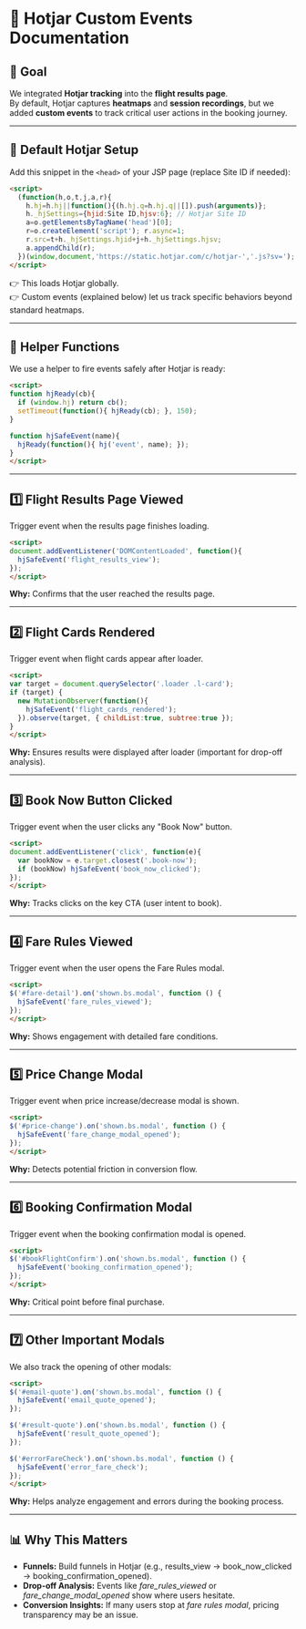# 📑 Hotjar Custom Events Documentation

## 🎯 Goal
We integrated **Hotjar tracking** into the **flight results page**.  
By default, Hotjar captures **heatmaps** and **session recordings**, but we added **custom events** to track critical user actions in the booking journey.

---

## 🔧 Default Hotjar Setup
Add this snippet in the `<head>` of your JSP page (replace Site ID if needed):

```html
<script>
  (function(h,o,t,j,a,r){
    h.hj=h.hj||function(){(h.hj.q=h.hj.q||[]).push(arguments)};
    h._hjSettings={hjid:Site ID,hjsv:6}; // Hotjar Site ID
    a=o.getElementsByTagName('head')[0];
    r=o.createElement('script'); r.async=1;
    r.src=t+h._hjSettings.hjid+j+h._hjSettings.hjsv;
    a.appendChild(r);
  })(window,document,'https://static.hotjar.com/c/hotjar-','.js?sv=');
</script>
```

👉 This loads Hotjar globally.  
👉 Custom events (explained below) let us track specific behaviors beyond standard heatmaps.

---

## 🧩 Helper Functions
We use a helper to fire events safely after Hotjar is ready:

```html
<script>
function hjReady(cb){ 
  if (window.hj) return cb(); 
  setTimeout(function(){ hjReady(cb); }, 150); 
}

function hjSafeEvent(name){ 
  hjReady(function(){ hj('event', name); }); 
}
</script>
```

---

## 1️⃣ Flight Results Page Viewed
Trigger event when the results page finishes loading.

```html
<script>
document.addEventListener('DOMContentLoaded', function(){
  hjSafeEvent('flight_results_view');
});
</script>
```

**Why:** Confirms that the user reached the results page.

---

## 2️⃣ Flight Cards Rendered
Trigger event when flight cards appear after loader.

```html
<script>
var target = document.querySelector('.loader .l-card');
if (target) {
  new MutationObserver(function(){
    hjSafeEvent('flight_cards_rendered');
  }).observe(target, { childList:true, subtree:true });
}
</script>
```

**Why:** Ensures results were displayed after loader (important for drop-off analysis).

---

## 3️⃣ Book Now Button Clicked
Trigger event when the user clicks any "Book Now" button.

```html
<script>
document.addEventListener('click', function(e){
  var bookNow = e.target.closest('.book-now');
  if (bookNow) hjSafeEvent('book_now_clicked');
});
</script>
```

**Why:** Tracks clicks on the key CTA (user intent to book).

---

## 4️⃣ Fare Rules Viewed
Trigger event when the user opens the Fare Rules modal.

```html
<script>
$('#fare-detail').on('shown.bs.modal', function () {
  hjSafeEvent('fare_rules_viewed');
});
</script>
```

**Why:** Shows engagement with detailed fare conditions.

---

## 5️⃣ Price Change Modal
Trigger event when price increase/decrease modal is shown.

```html
<script>
$('#price-change').on('shown.bs.modal', function () {
  hjSafeEvent('fare_change_modal_opened');
});
</script>
```

**Why:** Detects potential friction in conversion flow.

---

## 6️⃣ Booking Confirmation Modal
Trigger event when the booking confirmation modal is opened.

```html
<script>
$('#bookFlightConfirm').on('shown.bs.modal', function () {
  hjSafeEvent('booking_confirmation_opened');
});
</script>
```

**Why:** Critical point before final purchase.

---

## 7️⃣ Other Important Modals
We also track the opening of other modals:

```html
<script>
$('#email-quote').on('shown.bs.modal', function () {
  hjSafeEvent('email_quote_opened');
});

$('#result-quote').on('shown.bs.modal', function () {
  hjSafeEvent('result_quote_opened');
});

$('#errorFareCheck').on('shown.bs.modal', function () {
  hjSafeEvent('error_fare_check');
});
</script>
```

**Why:** Helps analyze engagement and errors during the booking process.

---

## 📊 Why This Matters
- **Funnels:** Build funnels in Hotjar (e.g., results_view → book_now_clicked → booking_confirmation_opened).  
- **Drop-off Analysis:** Events like *fare_rules_viewed* or *fare_change_modal_opened* show where users hesitate.  
- **Conversion Insights:** If many users stop at *fare rules modal*, pricing transparency may be an issue.
